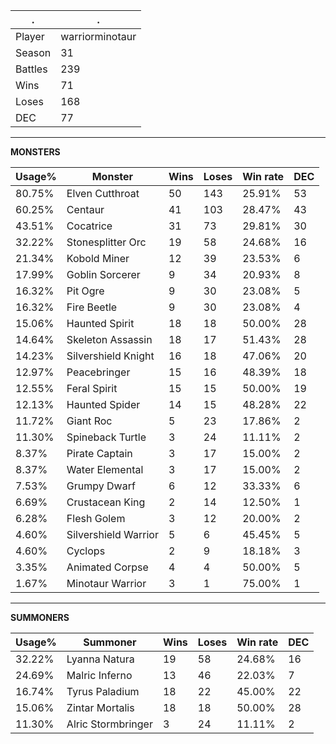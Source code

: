 .|.
|-|-
Player|warriorminotaur
Season|31
Battles|239
Wins|71
Loses|168
DEC|77

---
**MONSTERS**

Usage%|Monster|Wins|Loses|Win rate|DEC|
-|-|-|-|-|-|
80.75%|Elven Cutthroat|50|143|25.91%|53|
60.25%|Centaur|41|103|28.47%|43|
43.51%|Cocatrice|31|73|29.81%|30|
32.22%|Stonesplitter Orc|19|58|24.68%|16|
21.34%|Kobold Miner|12|39|23.53%|6|
17.99%|Goblin Sorcerer|9|34|20.93%|8|
16.32%|Pit Ogre|9|30|23.08%|5|
16.32%|Fire Beetle|9|30|23.08%|4|
15.06%|Haunted Spirit|18|18|50.00%|28|
14.64%|Skeleton Assassin|18|17|51.43%|28|
14.23%|Silvershield Knight|16|18|47.06%|20|
12.97%|Peacebringer|15|16|48.39%|18|
12.55%|Feral Spirit|15|15|50.00%|19|
12.13%|Haunted Spider|14|15|48.28%|22|
11.72%|Giant Roc|5|23|17.86%|2|
11.30%|Spineback Turtle|3|24|11.11%|2|
8.37%|Pirate Captain|3|17|15.00%|2|
8.37%|Water Elemental|3|17|15.00%|2|
7.53%|Grumpy Dwarf|6|12|33.33%|6|
6.69%|Crustacean King|2|14|12.50%|1|
6.28%|Flesh Golem|3|12|20.00%|2|
4.60%|Silvershield Warrior|5|6|45.45%|5|
4.60%|Cyclops|2|9|18.18%|3|
3.35%|Animated Corpse|4|4|50.00%|5|
1.67%|Minotaur Warrior|3|1|75.00%|1|

---
**SUMMONERS**

Usage%|Summoner|Wins|Loses|Win rate|DEC|
-|-|-|-|-|-|
32.22%|Lyanna Natura|19|58|24.68%|16|
24.69%|Malric Inferno|13|46|22.03%|7|
16.74%|Tyrus Paladium|18|22|45.00%|22|
15.06%|Zintar Mortalis|18|18|50.00%|28|
11.30%|Alric Stormbringer|3|24|11.11%|2|
